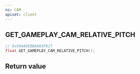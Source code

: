 ```yaml
---
ns: CAM
apiset: client
---
```

## GET_GAMEPLAY_CAM_RELATIVE_PITCH

```c
// 0x99AADEBBA803F827
float GET_GAMEPLAY_CAM_RELATIVE_PITCH();
```



## Return value